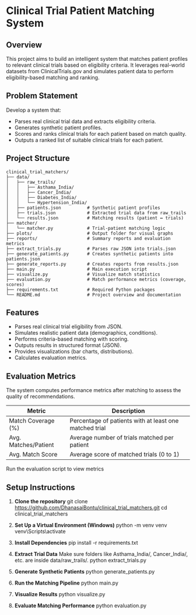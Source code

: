 # Clinical Trial Patient Matching System

## Overview

This project aims to build an intelligent system that matches patient profiles to relevant clinical trials based on eligibility criteria. It leverages real-world datasets from ClinicalTrials.gov and simulates patient data to perform eligibility-based matching and ranking.

## Problem Statement

Develop a system that:
- Parses real clinical trial data and extracts eligibility criteria.
- Generates synthetic patient profiles.
- Scores and ranks clinical trials for each patient based on match quality.
- Outputs a ranked list of suitable clinical trials for each patient.

## Project Structure

```
clinical_trial_matchers/
├── data/
│   ├── raw_trails/
│   │   ├── Asthama_India/
│   │   ├── Cancer_India/
│   │   ├── Diabetes_India/
│   │   └── Hypertension_India/
│   ├── patients.json          # Synthetic patient profiles
│   ├── trials.json            # Extracted trial data from raw_trails
│   └── results.json           # Matching results (patient ↔ trials)
├── matcher/
│   └── matcher.py             # Trial-patient matching logic
├── plots/                     # Output folder for visual graphs
├── reports/                   # Summary reports and evaluation metrics
├── extract_trials.py          # Parses raw JSON into trials.json
├── generate_patients.py       # Creates synthetic patients into patients.json
├── generate_reports.py        # Creates reports from results.json
├── main.py                    # Main execution script
├── visualize.py               # Visualize match statistics
├── evaluation.py              # Match performance metrics (coverage, scores)
├── requirements.txt           # Required Python packages
└── README.md                  # Project overview and documentation
```


## Features

- Parses real clinical trial eligibility from JSON.
- Simulates realistic patient data (demographics, conditions).
- Performs criteria-based matching with scoring.
- Outputs results in structured format (JSON).
- Provides visualizations (bar charts, distributions).
- Calculates evaluation metrics.

## Evaluation Metrics

The system computes performance metrics after matching to assess the quality of recommendations.

| Metric                 | Description                                                   |
|------------------------|---------------------------------------------------------------|
| Match Coverage (%)     | Percentage of patients with at least one matched trial        |
| Avg. Matches/Patient   | Average number of trials matched per patient                  |
| Avg. Match Score       | Average score of matched trials (0 to 1)                      |

Run the evaluation script to view metrics

## Setup Instructions

1. **Clone the repository**
   git clone https://github.com/DhanasaiBontu/clinical_trial_matchers.git
   cd clinical_trial_matchers

2. **Set Up a Virtual Environment (Windows)**
    python -m venv venv
    venv\Scripts\activate

3. **Install Dependencies**
    pip install -r requirements.txt

4. **Extract Trial Data**
    Make sure folders like Asthama_India/, Cancer_India/, etc. are inside data/raw_trails/.
    python extract_trials.py

5. **Generate Synthetic Patients**
    python generate_patients.py

6. **Run the Matching Pipeline**
    python main.py

7. **Visualize Results**
    python visualize.py

8. **Evaluate Matching Performance**
    python evaluation.py

